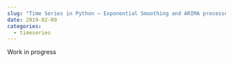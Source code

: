 ```yaml
---
slug: "Time Series in Python — Exponential Smoothing and ARIMA processes"
date: 2019-02-09
categories:
  - timeseries 
---
```


Work in progress